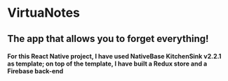 # VirtuaNotes
## The app that allows you to forget everything!

#### For this React Native project, I have used NativeBase KitchenSink v2.2.1 as template; on top of the template, I have built a Redux store and a Firebase back-end
